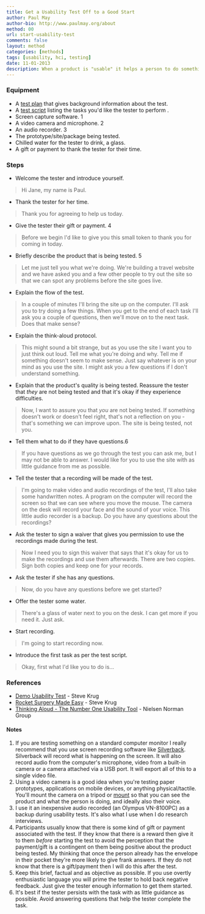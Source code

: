 ```yaml
---
title: Get a Usability Test Off to a Good Start
author: Paul May
author-bio: http://www.paulmay.org/about
method: 00
url: start-usability-test
comments: false
layout: method
categories: [methods]
tags: [usability, hci, testing]
date: 11-01-2013
description: When a product is "usable" it helps a person to do something with as little fuss or frustration as possible. One way to check that a product is usable is to observe a person as they use the product while describing what they're doing and why - thinking aloud. After the test you can then make changes to your product to iron out anything that caused problems for the tester. This is a usability test. In this method I describe the steps that I go through to get a usability test off to a good start. In <a href="/usability-moderation">another method</a> I describe my approach to moderating a usability test.
---
```

### Equipment
* A <a href="/test-plan">test plan</a> that gives background information about the test.
* A <a href="/test-script">test script</a> listing the tasks you'd like the tester to perform	.
* Screen capture software. <span class="super">1</span>
* A video camera and microphone. <span class="super">2</span>
* An audio recorder. <span class="super">3</span>
* The prototype/site/package being tested.
* Chilled water for the tester to drink, a glass.
* A gift or payment to thank the tester for their time.

### Steps
* Welcome the tester and introduce yourself.
>Hi Jane, my name is Paul.
* Thank the tester for her time.
>Thank you for agreeing to help us today. 
* Give the tester their gift or payment. <span class="super">4</span>
>Before we begin I'd like to give you this small token to thank you for coming in today. 
* Briefly describe the product that is being tested. <span class="super">5</span>
>Let me just tell you what we're doing. We're building a travel website and we have asked you and a few other people to try out the site so that we can spot any problems before the site goes live.
* Explain the flow of the test.
>In a couple of minutes I'll bring the site up on the computer. I'll ask you to try doing a few things. When you get to the end of each task I'll ask you a couple of questions, then we'll move on to the next task. Does that make sense?
* Explain the think-aloud protocol.
>This might sound a bit strange, but as you use the site I want you to just think out loud. Tell me what you're doing and why. Tell me if something doesn't seem to make sense. Just say whatever is on your mind as you use the site. I might ask you a few questions if I don't understand something. 
* Explain that the product's quality is being tested. Reassure the tester that *they* are not being tested and that it's okay if they experience difficulties. 
>Now, I want to assure you that *you* are not being tested. If something doesn't work or doesn't feel right, that's not a reflection on you - that's something we can improve upon. The site is being tested, not you.
* Tell them what to do if they have questions.<span class="super">6</span>
>If you have questions as we go through the test you can ask me, but I may not be able to answer. I would like for you to use the site with as little guidance from me as possible.
* Tell the tester that a recording will be made of the test.
>I'm going to make video and audio recordings of the test, I'll also take some handwritten notes. A program on the computer will record the screen so that we can see where you move the mouse. The camera on the desk will record your face and the sound of your voice. This little audio recorder is a backup. Do you have any questions about the recordings?
* Ask the tester to sign a waiver that gives you permission to use the recordings made during the test.  
>Now I need you to sign this waiver that says that it's okay for us to make the recordings and use them afterwards. There are two copies. Sign both copies and keep one for your records.
* Ask the tester if she has any questions.
>Now, do you have any questions before we get started?
* Offer the tester some water.
>There's a glass of water next to you on the desk. I can get more if you need it. Just ask.
* Start recording.
>I'm going to start recording now.
* Introduce the first task as per the test script.
>Okay, first what I'd like you to do is...

### References
* [Demo Usability Test](http://www.youtube.com/watch?v=QckIzHC99Xc) - Steve Krug
* [Rocket Surgery Made Easy](http://www.sensible.com/rsme.html) - Steve Krug
* [Thinking Aloud - The Number One Usability Tool](http://www.nngroup.com/articles/thinking-aloud-the-1-usability-tool/) - Nielsen Norman Group

#### Notes
1. If you are testing something on a standard computer monitor I really recommend that you use screen recording software like <a href="http://silverbackapp.com">Silverback</a>. Silverback will record what is happening on the screen. It will also record audio from the computer's microphone, video from a built-in camera or a camera attached via a USB port. It will export all of this to a single video file. 
2. Using a video camera is a good idea when you're testing paper prototypes, applications on mobile devices, or anything physical/tactile. You'll mount the camera on a tripod or <a href="http://www.mrtappy.com/">mount</a> so that you can see the product and what the person is doing, and ideally also their voice. 
3. I use it an inexpensive audio recorded (an Olympus VN-8100PC) as a backup during usability tests. It's also what I use when I do research interviews.
4. Participants usually know that there is some kind of gift or payment associated with the test. If they know that there is a reward then give it to them *before* starting the test to avoid the perception that the payment/gift is a contingent on them being positive about the product being tested. My thinking that once the person already has the envelope in their pocket they're more likely to give frank answers. If they do not know that there is a gift/payment then I will do this after the test.
5. Keep this brief, factual and as objective as possible. If you use overtly enthusiastic language you will prime the tester to hold back negative feedback. Just give the tester enough information to get them started.
6. It's best if the tester persists with the task with as little guidance as possible. Avoid answering questions that help the tester complete the task. 
